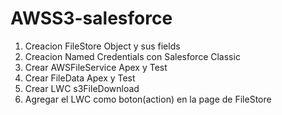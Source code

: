 # AWSS3-salesforce

1. Creacion FileStore Object y sus fields
2. Creacion Named Credentials con Salesforce Classic
3. Crear AWSFileService Apex y Test
4. Crear FileData Apex y Test
5. Crear LWC s3FileDownload
6. Agregar el LWC como boton(action) en la page de FileStore
